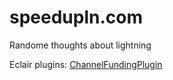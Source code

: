 # speedupln.com
Randome thoughts about lightning

Eclair plugins:
[ChannelFundingPlugin](Eclair-ChannelFundingPlugin)
